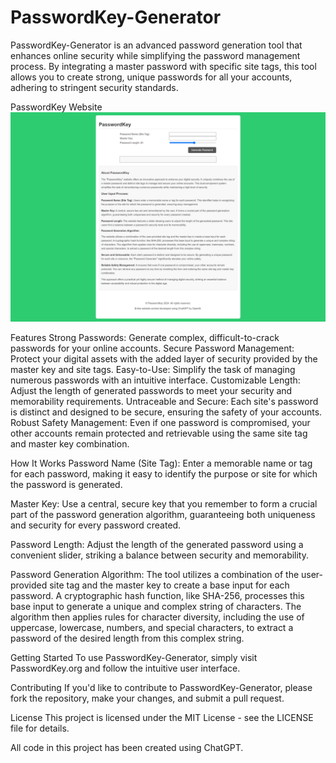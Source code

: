 # PasswordKey-Generator
PasswordKey-Generator is an advanced password generation tool that enhances online security while simplifying the password management process. By integrating a master password with specific site tags, this tool allows you to create strong, unique passwords for all your accounts, adhering to stringent security standards.

PasswordKey Website
![Image](https://raw.githubusercontent.com/passwordkeyorg/PasswordKey-Generator/42e164f8ff39cb01971c44b60fb87277b44f760c/passwordkey.org.png)

Features
Strong Passwords: Generate complex, difficult-to-crack passwords for your online accounts.
Secure Password Management: Protect your digital assets with the added layer of security provided by the master key and site tags.
Easy-to-Use: Simplify the task of managing numerous passwords with an intuitive interface.
Customizable Length: Adjust the length of generated passwords to meet your security and memorability requirements.
Untraceable and Secure: Each site's password is distinct and designed to be secure, ensuring the safety of your accounts.
Robust Safety Management: Even if one password is compromised, your other accounts remain protected and retrievable using the same site tag and master key combination.

How It Works
Password Name (Site Tag): Enter a memorable name or tag for each password, making it easy to identify the purpose or site for which the password is generated.

Master Key: Use a central, secure key that you remember to form a crucial part of the password generation algorithm, guaranteeing both uniqueness and security for every password created.

Password Length: Adjust the length of the generated password using a convenient slider, striking a balance between security and memorability.

Password Generation Algorithm: The tool utilizes a combination of the user-provided site tag and the master key to create a base input for each password. A cryptographic hash function, like SHA-256, processes this base input to generate a unique and complex string of characters. The algorithm then applies rules for character diversity, including the use of uppercase, lowercase, numbers, and special characters, to extract a password of the desired length from this complex string.

Getting Started
To use PasswordKey-Generator, simply visit PasswordKey.org and follow the intuitive user interface.

Contributing
If you'd like to contribute to PasswordKey-Generator, please fork the repository, make your changes, and submit a pull request.

License
This project is licensed under the MIT License - see the LICENSE file for details.

All code in this project has been created using ChatGPT.

